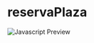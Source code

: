 # reservaPlaza
![Javascript Preview](https://files.slack.com/files-pri/T0BFXMWMV-F014J4S3JCF/cattura.png)
